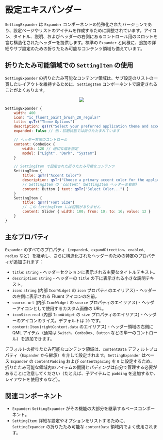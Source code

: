 # 設定エキスパンダー

`SettingExpander` は `Expander` コンポーネントの特殊化されたバージョンであり、設定ページやリストのアイテムを作成するために調整されています。アイコン、タイトル、説明、およびヘッダーの右側にあるコントロール用のスロットを含む構造化されたヘッダーを提供します。標準の `Expander` と同様に、追加の詳細やサブ設定のための折りたたみ可能なコンテンツ領域も備えています。

## 折りたたみ可能領域での `SettingItem` の使用

`SettingExpander` の折りたたみ可能なコンテンツ領域は、サブ設定のリストの一貫したレイアウトを維持するために、`SettingItem` コンポーネントで設定されることがよくあります。

<div align="center">
  <img src="/assets/images/Layout/SettingExpander/settingexpander-with-items.png"> <!-- Placeholder: 画像パスは確認または作成が必要です -->
</div>

```qml
SettingExpander {
    width: 400
    icon: "ic_fluent_paint_brush_20_regular"
    title: qsTr("Theme Options")
    description: qsTr("Select your preferred application theme and accent color.")
    expanded: false // 例：初期状態では折りたたまれています

    // ヘッダー右側のコントロール
    content: ComboBox {
        width: 120 // 適切な幅を指定
        model: ["Light", "Dark", "System"]
    }

    // SettingItem で設定された折りたたみ可能なコンテンツ
    SettingItem {
        title: qsTr("Accent Color")
        description: qsTr("Choose a primary accent color for the application.")
        // SettingItem の 'content'（SettingItem ヘッダーの右側）
        content: Button { text: qsTr("Select Color...") } 
    }
    SettingItem {
        title: qsTr("Font Size")
        // この SettingItem には説明がありません
        content: Slider { width: 100; from: 10; to: 16; value: 12 }
    }
}
```

## 主なプロパティ

`Expander` のすべてのプロパティ（`expanded`、`expandDirection`、`enabled`、`radius` など）を継承し、さらに構造化されたヘッダーのための特定のプロパティが追加されます：

*   `title`: `string` - ヘッダーセクションに表示される主要なタイトルテキスト。
*   `description`: `string` - ヘッダーの `title` の下に表示される小さな説明テキスト。
*   `icon`: `string` (内部 `IconWidget` の `icon` プロパティのエイリアス) - ヘッダーの左側に表示される Fluent アイコンの名前。
*   `source`: `url` (内部 `IconWidget` の `source` プロパティのエイリアス) - ヘッダーアイコンとして使用するカスタム画像の URL。
*   `iconSize`: `real` (内部 `IconWidget` の `size` プロパティのエイリアス) - ヘッダーのアイコンのサイズ。デフォルトは `20` です。
*   `content`: `Item` (`rightContent.data` のエイリアス) - ヘッダー領域の右側に QML アイテム（通常は `Switch`、`ComboBox`、`Button` などの単一のコントロール）を追加できます。

デフォルトの折りたたみ可能なコンテンツ領域は、`contentData` デフォルトプロパティ（`Expander` から継承）を介して設定されます。`SettingExpander` はベース `Expander` の `contentPadding` および `contentSpacing` を `0` に設定するため、折りたたみ可能な領域内のアイテムの間隔とパディングは自分で管理する必要があることに注意してください（たとえば、子アイテムに `padding` を追加するか、レイアウトを使用するなど）。

## 関連コンポーネント

*   `Expander`: `SettingExpander` がその機能の大部分を継承するベースコンポーネント。
*   `SettingItem`: 詳細な設定やオプションをリストするために、`SettingExpander` の折りたたみ可能な `contentData` 領域内でよく使用されます。

```
